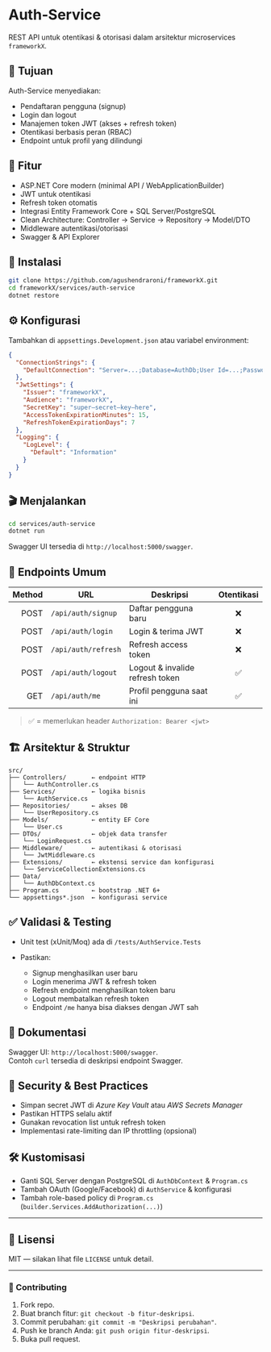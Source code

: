 # Auth‑Service

REST API untuk otentikasi & otorisasi dalam arsitektur microservices `frameworkX`.

## 📌 Tujuan

Auth-Service menyediakan:

- Pendaftaran pengguna (signup)
- Login dan logout
- Manajemen token JWT (akses + refresh token)
- Otentikasi berbasis peran (RBAC)
- Endpoint untuk profil yang dilindungi

## 🚀 Fitur

- ASP.NET Core modern (minimal API / WebApplicationBuilder)
- JWT untuk otentikasi
- Refresh token otomatis
- Integrasi Entity Framework Core + SQL Server/PostgreSQL
- Clean Architecture: Controller → Service → Repository → Model/DTO
- Middleware autentikasi/otorisasi
- Swagger & API Explorer

## 🔧 Instalasi

```bash
git clone https://github.com/agushendraroni/frameworkX.git
cd frameworkX/services/auth-service
dotnet restore
```

## ⚙️ Konfigurasi

Tambahkan di `appsettings.Development.json` atau variabel environment:

```json
{
  "ConnectionStrings": {
    "DefaultConnection": "Server=...;Database=AuthDb;User Id=...;Password=...;"
  },
  "JwtSettings": {
    "Issuer": "frameworkX",
    "Audience": "frameworkX",
    "SecretKey": "super–secret–key–here",
    "AccessTokenExpirationMinutes": 15,
    "RefreshTokenExpirationDays": 7
  },
  "Logging": {
    "LogLevel": {
      "Default": "Information"
    }
  }
}
```

## 🎬 Menjalankan

```bash
cd services/auth-service
dotnet run
```

Swagger UI tersedia di `http://localhost:5000/swagger`.

## 🧩 Endpoints Umum

| Method | URL                   | Deskripsi                         | Otentikasi |
|-------:|-----------------------|----------------------------------|:----------:|
| POST   | `/api/auth/signup`    | Daftar pengguna baru             | ❌         |
| POST   | `/api/auth/login`     | Login & terima JWT               | ❌         |
| POST   | `/api/auth/refresh`   | Refresh access token             | ❌         |
| POST   | `/api/auth/logout`    | Logout & invalide refresh token  | ✅         |
| GET    | `/api/auth/me`        | Profil pengguna saat ini         | ✅         |

> ✅ = memerlukan header `Authorization: Bearer <jwt>`

## 🏗️ Arsitektur & Struktur

```
src/
├── Controllers/       ← endpoint HTTP
│   └── AuthController.cs
├── Services/          ← logika bisnis
│   └── AuthService.cs
├── Repositories/      ← akses DB
│   └── UserRepository.cs
├── Models/            ← entity EF Core
│   └── User.cs
├── DTOs/              ← objek data transfer
│   └── LoginRequest.cs
├── Middleware/        ← autentikasi & otorisasi
│   └── JwtMiddleware.cs
├── Extensions/        ← ekstensi service dan konfigurasi
│   └── ServiceCollectionExtensions.cs
├── Data/
│   └── AuthDbContext.cs
├── Program.cs         ← bootstrap .NET 6+
└── appsettings*.json  ← konfigurasi service
```

## ✅ Validasi & Testing

- Unit test (xUnit/Moq) ada di `/tests/AuthService.Tests`
- Pastikan:

  - Signup menghasilkan user baru
  - Login menerima JWT & refresh token
  - Refresh endpoint menghasilkan token baru
  - Logout membatalkan refresh token
  - Endpoint `/me` hanya bisa diakses dengan JWT sah

## 📘 Dokumentasi

Swagger UI: `http://localhost:5000/swagger`.  
Contoh `curl` tersedia di deskripsi endpoint Swagger.

## 🔐 Security & Best Practices

- Simpan secret JWT di *Azure Key Vault* atau *AWS Secrets Manager*
- Pastikan HTTPS selalu aktif
- Gunakan revocation list untuk refresh token
- Implementasi rate-limiting dan IP throttling (opsional)

## 🛠️ Kustomisasi

- Ganti SQL Server dengan PostgreSQL di `AuthDbContext` & `Program.cs`
- Tambah OAuth (Google/Facebook) di `AuthService` & konfigurasi
- Tambah role-based policy di `Program.cs` (`builder.Services.AddAuthorization(...)`)

---

## 📄 Lisensi

MIT — silakan lihat file `LICENSE` untuk detail.

---

### 📝 Contributing

1. Fork repo.
2. Buat branch fitur: `git checkout -b fitur-deskripsi`.
3. Commit perubahan: `git commit -m "Deskripsi perubahan"`.
4. Push ke branch Anda: `git push origin fitur-deskripsi`.
5. Buka pull request.
